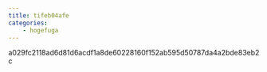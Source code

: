 ```yaml
---
title: tifeb04afe
categories:
    - hogefuga
---
```

a029fc2118ad6d81d6acdf1a8de60228160f152ab595d50787da4a2bde83eb2c